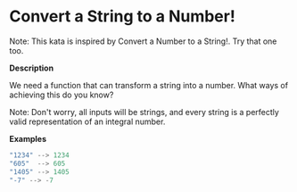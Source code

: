 # Convert a String to a Number!

Note: This kata is inspired by Convert a Number to a String!. Try that one too.

**Description**

We need a function that can transform a string into a number. What ways of achieving this do you know?

Note: Don't worry, all inputs will be strings, and every string is a perfectly valid representation of an integral
number.

**Examples**

```java
"1234" --> 1234
"605"  --> 605
"1405" --> 1405
"-7" --> -7
```
